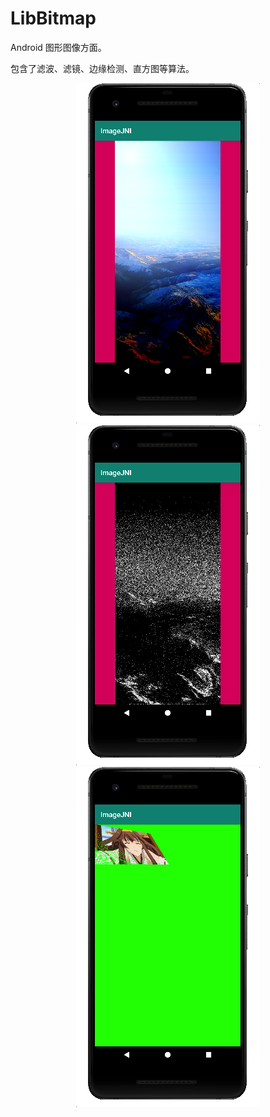 # LibBitmap

Android 图形图像方面。

包含了滤波、滤镜、边缘检测、直方图等算法。
<p align='center'>
<img src='images/shadoweffect.png' title='shadoweffect' style='max-width:300px'></img>
<img src='images/noise.png' title='noise' style='max-width:300px'></img>
<img src='images/translate.png' title='warpPerspective' style='max-width:300px'></img>
</p>
